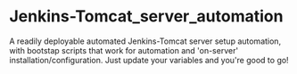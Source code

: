 # Jenkins-Tomcat_server_automation
A readily deployable automated Jenkins-Tomcat server setup automation, with bootstap scripts that work for automation and 'on-server' installation/configuration. Just update your variables and you're good to go!